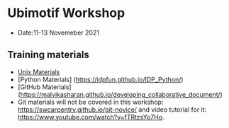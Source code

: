 # Ubimotif Workshop

* Date:11-13 Novemeber 2021

## Training materials

* [Unix Materials](https://swcarpentry.github.io/shell-novice/)
* [Python Materials] (https://idpfun.github.io/IDP_Python/)
* [GitHub Materials] (https://malvikasharan.github.io/developing_collaborative_document/)
* Git materials will not be covered in this workshop: https://swcarpentry.github.io/git-novice/ and video tutorial for it: https://www.youtube.com/watch?v=fTRtzsYo7Ho.
